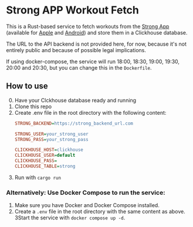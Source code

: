 # Strong APP Workout Fetch

This is a Rust-based service to fetch workouts from the [Strong App](https://www.strong.app/) (available for [Apple](https://apps.apple.com/us/app/strong-workout-tracker-gym-log/id464254577) and [Android](https://play.google.com/store/apps/details?id=io.strongapp.strong)) and store them in a Clickhouse database.


The URL to the API backend is not provided here, for now, because it's not entirely public and because of possible legal implications.

If using docker-compose, the service will run 18:00, 18:30, 19:00, 19:30, 20:00 and 20:30, but you can change this in the `Dockerfile`.
## How to use

0. Have your Clckhouse database ready and running
1. Clone this repo
2. Create .env file in the root directory with the following content:
    ```ini
    STRONG_BACKEND=https://strong_backend_url.com
    
    STRONG_USER=your_strong_user
    STRONG_PASS=your_strong_pass

    CLICKHOUSE_HOST=clickhouse
    CLICKHOUSE_USER=default
    CLICKHOUSE_PASS=
    CLICKHOUSE_TABLE=strong
    ```
3. Run with `cargo run`

### Alternatively: Use Docker Compose to run the service:

1. Make sure you have Docker and Docker Compose installed.
2. Create a `.env` file in the root directory with the same content as above.
3Start the service with `docker compose up -d`.


